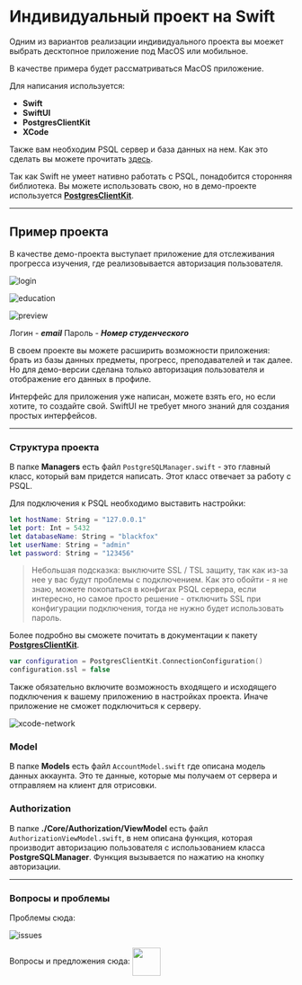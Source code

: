 # Индивидуальный проект на Swift

Одним из вариантов реализации индивидуального проекта вы моежет выбрать десктопное приложение под MacOS или мобильное.  

В качестве примера будет рассматриваться MacOS приложение.  

Для написания используется:   

* **Swift**  
* **SwiftUI**
* **PostgresClientKit**  
* **XCode**

Также вам необходим PSQL сервер и база данных на нем. Как это сделать вы можете прочитать [здесь](CreateYourOwnDatabase.md).  

Так как Swift не умеет нативно работать с PSQL, понадобится сторонняя библиотека. Вы можете использовать свою, но в демо-проекте используется [**PostgresClientKit**](https://github.com/codewinsdotcom/PostgresClientKit).      

---

## Пример проекта

В качестве демо-проекта выступает приложение для отслеживания прогресса изучения, где реализовывается авторизация пользователя. 

![login](../../../Tech/images/project-swift/login-preview.png)

![education](../../../Tech/images/project-swift/education-preview.png)

![preview](../../../Tech/images/project-swift/account-preview.png)

Логин - ***email***
Пароль - ***Номер студенческого***     

В своем проекте вы можете расширить возможности приложения: брать из базы данных предметы, прогресс, преподавателей и так далее. Но для демо-версии сделана только авторизация пользователя и отображение его данных в профиле.        

Интерфейс для приложения уже написан, можете взять его, но если хотите, то создайте свой. SwiftUI не требует много знаний для создания простых интерфейсов.   

---

### Структура проекта

В папке **Managers** есть файл `PostgreSQLManager.swift` - это главный класс, который вам придется написать. Этот класс отвечает за работу с PSQL.  

Для подключения к PSQL необходимо выставить настройки:   

```swift
let hostName: String = "127.0.0.1"
let port: Int = 5432
let databaseName: String = "blackfox"
let userName: String = "admin"
let password: String = "123456"
```

> Небольшая подсказка: выключите SSL / TSL защиту, так как из-за нее у вас будут проблемы с подключением. Как это обойти - я не знаю, можете покопаться в конфигах PSQL сервера, если интересно, но самое просто решение - отключить SSL при конфигурации подключения, тогда не нужно будет использовать пароль.

Более подробно вы сможете почитать в документации к пакету [**PostgresClientKit**](https://github.com/codewinsdotcom/PostgresClientKit). 

```swift
var configuration = PostgresClientKit.ConnectionConfiguration()
configuration.ssl = false
```

Также обязательно включите возможность входящего и исходящего подключения к вашему приложению в настройках проекта. Иначе приложение не сможет подключиться к серверу.      

![xcode-network](../../../Tech/images/project-swift/network-xcode.png)  

### Model

В папке **Models** есть файл `AccountModel.swift` где описана модель данных аккаунта. Это те данные, которые мы получаем от сервера и отправляем на клиент для отрисовки.  

### Authorization  

В папке **./Core/Authorization/ViewModel** есть файл `AuthorizationViewModel.swift`, в нем описана функция, которая производит авторизацию пользователя с использованием класса **PostgreSQLManager**. Функция вызывается по нажатию на кнопку авторизации.    

---

### Вопросы и проблемы

Проблемы сюда:  

![issues](../../../Tech/images/issue.png)  

Вопросы и предложения сюда:
[<img src="../../../Tech/images/tg-icon.svg" height='50' align="center">](https://t.me/KeoFoxy)